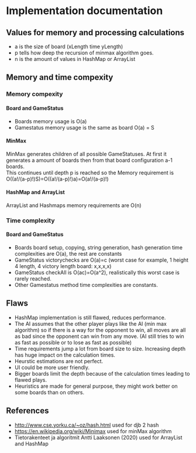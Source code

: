 # Implementation documentation
## Values for memory and processing calculations
- a is the size of board (xLength time yLength)
- p tells how deep the recursion of minmax algorithm goes.
- n is the amount of values in HashMap or ArrayList
## Memory and time compexity
### Memory compexity

#### Board and GameStatus
- Boards memory usage is O(a)
- Gamestatus memory usage is the same as board O(a) = S
#### MinMax
MinMax generates children of all possible GameStatuses. At first it generates a amount of boards then from that board configuration a-1 boards.<br> 
This continues until depth p is reached so the Memory requirement is O((a!/(a-p)!)S)=O((a!/(a-p)!)a)=O(a!/(a-p)!)
#### HashMap and ArrayList
ArrayList and Hashmaps memory requirements are O(n)
### Time complexity
#### Board and GameStatus
- Boards board setup, copying, string generation, hash generation time complexities are O(a), the rest are constants
- GameStatus victorychecks are O(a)=c (worst case for example, 1 height 4 length, 4 victory length board: x,x,x,x)
- GameStatus checkAll is O(ac)=O(a^2), realistically this worst case is rarely reached. 
- Other Gamestatus method time complexities are constants.
## Flaws 
- HashMap implementation is still flawed, reduces performance.
- The AI assumes that the other player plays like the AI (min max algorithm) so if there is a way for the opponent to win, all moves are all as bad since the opponent can win from any move. (AI still tries to win as fast as possible or to lose as fast as possible)
- Time requirements jump a lot from board size to size. Increasing depth has huge impact on the calculation times.
- Heurstic estimations are not perfect.
- UI could be more user friendly.
- Bigger boards limit the depth because of the calculation times leading to flawed plays.
- Heuristics are made for general purpose, they might work better on some boards than on others.
## References
- http://www.cse.yorku.ca/~oz/hash.html used for djb 2 hash
- https://en.wikipedia.org/wiki/Minimax used for minMax algorithm
- Tietorakenteet ja algoritmit Antti Laaksonen (2020) used for ArrayList and HashMap
